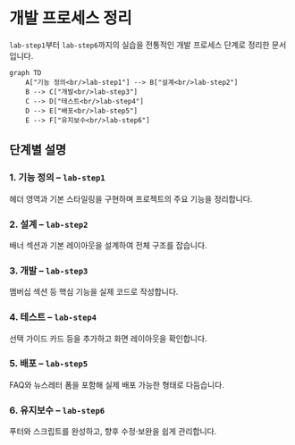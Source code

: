 # 개발 프로세스 정리

`lab-step1`부터 `lab-step6`까지의 실습을 전통적인 개발 프로세스 단계로 정리한 문서입니다.

```mermaid
graph TD
    A["기능 정의<br/>lab-step1"] --> B["설계<br/>lab-step2"]
    B --> C["개발<br/>lab-step3"]
    C --> D["테스트<br/>lab-step4"]
    D --> E["배포<br/>lab-step5"]
    E --> F["유지보수<br/>lab-step6"]
```

## 단계별 설명

### 1. 기능 정의 – `lab-step1`
헤더 영역과 기본 스타일링을 구현하며 프로젝트의 주요 기능을 정리합니다.

### 2. 설계 – `lab-step2`
배너 섹션과 기본 레이아웃을 설계하여 전체 구조를 잡습니다.

### 3. 개발 – `lab-step3`
멤버십 섹션 등 핵심 기능을 실제 코드로 작성합니다.

### 4. 테스트 – `lab-step4`
선택 가이드 카드 등을 추가하고 화면 레이아웃을 확인합니다.

### 5. 배포 – `lab-step5`
FAQ와 뉴스레터 폼을 포함해 실제 배포 가능한 형태로 다듬습니다.

### 6. 유지보수 – `lab-step6`
푸터와 스크립트를 완성하고, 향후 수정·보완을 쉽게 관리합니다.
